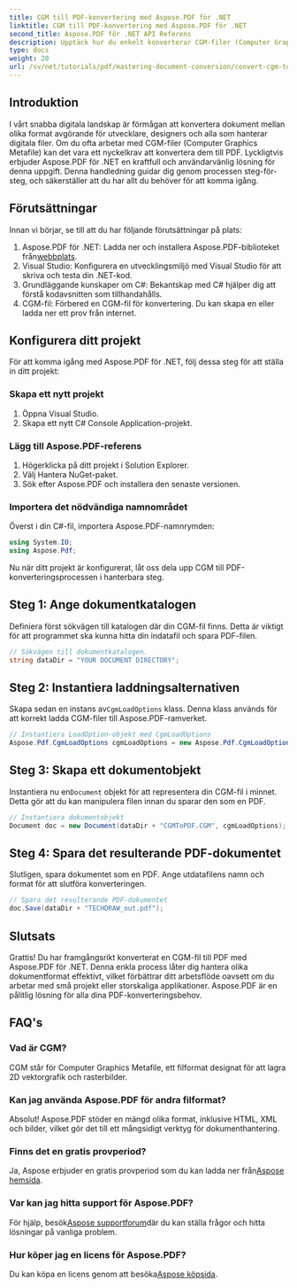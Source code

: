 ```yaml
---
title: CGM till PDF-konvertering med Aspose.PDF för .NET
linktitle: CGM till PDF-konvertering med Aspose.PDF för .NET
second_title: Aspose.PDF för .NET API Referens
description: Upptäck hur du enkelt konverterar CGM-filer (Computer Graphics Metafile) till PDF-format med Aspose.PDF för .NET. Perfekt för både utvecklare och designers.
type: docs
weight: 20
url: /sv/net/tutorials/pdf/mastering-document-conversion/convert-cgm-to-pdf/
---
```

## Introduktion

I vårt snabba digitala landskap är förmågan att konvertera dokument mellan olika format avgörande för utvecklare, designers och alla som hanterar digitala filer. Om du ofta arbetar med CGM-filer (Computer Graphics Metafile) kan det vara ett nyckelkrav att konvertera dem till PDF. Lyckligtvis erbjuder Aspose.PDF för .NET en kraftfull och användarvänlig lösning för denna uppgift. Denna handledning guidar dig genom processen steg-för-steg, och säkerställer att du har allt du behöver för att komma igång.

## Förutsättningar

Innan vi börjar, se till att du har följande förutsättningar på plats:

1.  Aspose.PDF för .NET: Ladda ner och installera Aspose.PDF-biblioteket från[webbplats](https://releases.aspose.com/pdf/net/).
2. Visual Studio: Konfigurera en utvecklingsmiljö med Visual Studio för att skriva och testa din .NET-kod.
3. Grundläggande kunskaper om C#: Bekantskap med C# hjälper dig att förstå kodavsnitten som tillhandahålls.
4. CGM-fil: Förbered en CGM-fil för konvertering. Du kan skapa en eller ladda ner ett prov från internet.

## Konfigurera ditt projekt

För att komma igång med Aspose.PDF för .NET, följ dessa steg för att ställa in ditt projekt:

### Skapa ett nytt projekt

1. Öppna Visual Studio.
2. Skapa ett nytt C# Console Application-projekt.

### Lägg till Aspose.PDF-referens

1. Högerklicka på ditt projekt i Solution Explorer.
2. Välj Hantera NuGet-paket.
3. Sök efter Aspose.PDF och installera den senaste versionen.

### Importera det nödvändiga namnområdet

Överst i din C#-fil, importera Aspose.PDF-namnrymden:

```csharp
using System.IO;
using Aspose.Pdf;
```

Nu när ditt projekt är konfigurerat, låt oss dela upp CGM till PDF-konverteringsprocessen i hanterbara steg.

## Steg 1: Ange dokumentkatalogen

Definiera först sökvägen till katalogen där din CGM-fil finns. Detta är viktigt för att programmet ska kunna hitta din indatafil och spara PDF-filen.

```csharp
// Sökvägen till dokumentkatalogen.
string dataDir = "YOUR DOCUMENT DIRECTORY";
```

## Steg 2: Instantiera laddningsalternativen

 Skapa sedan en instans av`CgmLoadOptions` klass. Denna klass används för att korrekt ladda CGM-filer till Aspose.PDF-ramverket.

```csharp
// Instantiera LoadOption-objekt med CgmLoadOptions
Aspose.Pdf.CgmLoadOptions cgmLoadOptions = new Aspose.Pdf.CgmLoadOptions();
```

## Steg 3: Skapa ett dokumentobjekt

 Instantiera nu en`Document` objekt för att representera din CGM-fil i minnet. Detta gör att du kan manipulera filen innan du sparar den som en PDF.

```csharp
// Instantiera dokumentobjekt
Document doc = new Document(dataDir + "CGMToPDF.CGM", cgmLoadOptions);
```

## Steg 4: Spara det resulterande PDF-dokumentet

Slutligen, spara dokumentet som en PDF. Ange utdatafilens namn och format för att slutföra konverteringen.

```csharp
// Spara det resulterande PDF-dokumentet
doc.Save(dataDir + "TECHDRAW_out.pdf");
```

## Slutsats

Grattis! Du har framgångsrikt konverterat en CGM-fil till PDF med Aspose.PDF för .NET. Denna enkla process låter dig hantera olika dokumentformat effektivt, vilket förbättrar ditt arbetsflöde oavsett om du arbetar med små projekt eller storskaliga applikationer. Aspose.PDF är en pålitlig lösning för alla dina PDF-konverteringsbehov.

## FAQ's

### Vad är CGM?

CGM står för Computer Graphics Metafile, ett filformat designat för att lagra 2D vektorgrafik och rasterbilder.

### Kan jag använda Aspose.PDF för andra filformat?

Absolut! Aspose.PDF stöder en mängd olika format, inklusive HTML, XML och bilder, vilket gör det till ett mångsidigt verktyg för dokumenthantering.

### Finns det en gratis provperiod?

 Ja, Aspose erbjuder en gratis provperiod som du kan ladda ner från[Aspose hemsida](https://releases.aspose.com/).

### Var kan jag hitta support för Aspose.PDF?

För hjälp, besök[Aspose supportforum](https://forum.aspose.com/c/pdf/10)där du kan ställa frågor och hitta lösningar på vanliga problem.

### Hur köper jag en licens för Aspose.PDF?

 Du kan köpa en licens genom att besöka[Aspose köpsida](https://purchase.conholdate.com/buy).